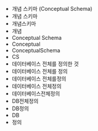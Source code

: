 - 개념 스키마 (Conceptual Schema)
- 개념 스키마
- 개념스키마
- 개념
- Conceptual Schema
- Conceptual
- ConceptualSchema
- CS
- 데이터베이스 전체를 정의한 것
- 데이터베이스 전체를 정의
- 데이터베이스 전체를정의
- 데이터베이스 전체정의
- 데이터베이스전체정의
- DB전체정의
- DB정의
- DB
- 정의